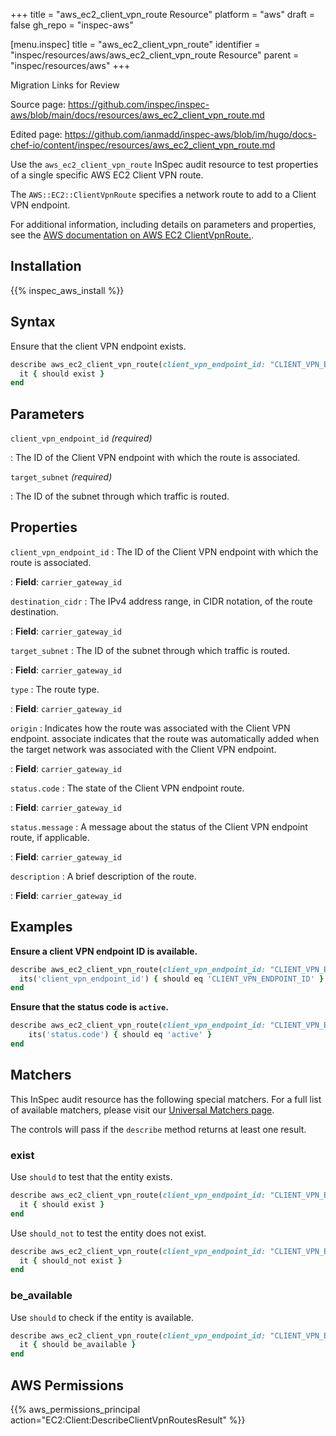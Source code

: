 +++
title = "aws_ec2_client_vpn_route Resource"
platform = "aws"
draft = false
gh_repo = "inspec-aws"

[menu.inspec]
title = "aws_ec2_client_vpn_route"
identifier = "inspec/resources/aws/aws_ec2_client_vpn_route Resource"
parent = "inspec/resources/aws"
+++

<div class="admonition-note">
<p class="admonition-note-title">Migration Links for Review</p>
<div class="admonition-note-text">
<p>Source page: <a href="https://github.com/inspec/inspec-aws/blob/main/docs/resources/aws_ec2_client_vpn_route.md">https://github.com/inspec/inspec-aws/blob/main/docs/resources/aws_ec2_client_vpn_route.md</a></p>
<p>Edited page: <a href="https://github.com/ianmadd/inspec-aws/blob/im/hugo/docs-chef-io/content/inspec/resources/aws_ec2_client_vpn_route.md">https://github.com/ianmadd/inspec-aws/blob/im/hugo/docs-chef-io/content/inspec/resources/aws_ec2_client_vpn_route.md</a></p>
</div>
</div>


Use the `aws_ec2_client_vpn_route` InSpec audit resource to test properties of a single specific AWS EC2 Client VPN route.

The `AWS::EC2::ClientVpnRoute` specifies a network route to add to a Client VPN endpoint.

For additional information, including details on parameters and properties, see the [AWS documentation on AWS EC2 ClientVpnRoute.](https://docs.aws.amazon.com/AWSCloudFormation/latest/UserGuide/aws-resource-ec2-clientvpnroute.html).

## Installation

{{% inspec_aws_install %}}

## Syntax

Ensure that the client VPN endpoint exists.

```ruby
describe aws_ec2_client_vpn_route(client_vpn_endpoint_id: "CLIENT_VPN_ENDPOINT_ID", target_subnet: "TARGET_SUBNET") do
  it { should exist }
end
```

## Parameters

`client_vpn_endpoint_id` _(required)_

: The ID of the Client VPN endpoint with which the route is associated.

`target_subnet` _(required)_

: The ID of the subnet through which traffic is routed.

## Properties

`client_vpn_endpoint_id`
: The ID of the Client VPN endpoint with which the route is associated.

: **Field**: `carrier_gateway_id`

`destination_cidr`
: The IPv4 address range, in CIDR notation, of the route destination.

: **Field**: `carrier_gateway_id`

`target_subnet`
: The ID of the subnet through which traffic is routed.

: **Field**: `carrier_gateway_id`

`type`
: The route type.

: **Field**: `carrier_gateway_id`

`origin`
: Indicates how the route was associated with the Client VPN endpoint. associate indicates that the route was automatically added when the target network was associated with the Client VPN endpoint.

: **Field**: `carrier_gateway_id`

`status.code`
: The state of the Client VPN endpoint route.

: **Field**: `carrier_gateway_id`

`status.message`
: A message about the status of the Client VPN endpoint route, if applicable.

: **Field**: `carrier_gateway_id`

`description`
: A brief description of the route.

: **Field**: `carrier_gateway_id`

## Examples

**Ensure a client VPN endpoint ID is available.**

```ruby
describe aws_ec2_client_vpn_route(client_vpn_endpoint_id: "CLIENT_VPN_ENDPOINT_ID", target_subnet: "TARGET_SUBNET") do
  its('client_vpn_endpoint_id') { should eq 'CLIENT_VPN_ENDPOINT_ID' }
end
```

**Ensure that the status code is `active`.**

```ruby
describe aws_ec2_client_vpn_route(client_vpn_endpoint_id: "CLIENT_VPN_ENDPOINT_ID", target_subnet: "TARGET_SUBNET") do
    its('status.code') { should eq 'active' }
end
```

## Matchers

This InSpec audit resource has the following special matchers. For a full list of available matchers, please visit our [Universal Matchers page](https://www.inspec.io/docs/reference/matchers/).

The controls will pass if the `describe` method returns at least one result.

### exist

Use `should` to test that the entity exists.

```ruby
describe aws_ec2_client_vpn_route(client_vpn_endpoint_id: "CLIENT_VPN_ENDPOINT_ID", target_subnet: "TARGET_SUBNET") do
  it { should exist }
end
```

Use `should_not` to test the entity does not exist.

```ruby
describe aws_ec2_client_vpn_route(client_vpn_endpoint_id: "CLIENT_VPN_ENDPOINT_ID", target_subnet: "TARGET_SUBNET") do
  it { should_not exist }
end
```

### be_available

Use `should` to check if the entity is available.

```ruby
describe aws_ec2_client_vpn_route(client_vpn_endpoint_id: "CLIENT_VPN_ENDPOINT_ID", target_subnet: "TARGET_SUBNET") do
  it { should be_available }
end
```

## AWS Permissions

{{% aws_permissions_principal action="EC2:Client:DescribeClientVpnRoutesResult" %}}
